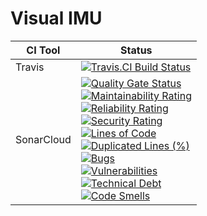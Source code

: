 # Visual IMU

| CI Tool | Status |
| --- | --- |
| Travis | [![Travis.CI Build Status](https://travis-ci.org/comran/visual-imu.svg?branch=master)](https://travis-ci.org/comran/visual-imu) |
| SonarCloud | [![Quality Gate Status](https://sonarcloud.io/api/project_badges/measure?project=comran_visual-imu&metric=alert_status)](https://sonarcloud.io/dashboard?id=comran_visual-imu) <br> [![Maintainability Rating](https://sonarcloud.io/api/project_badges/measure?project=comran_visual-imu&metric=sqale_rating)](https://sonarcloud.io/dashboard?id=comran_visual-imu) <br> [![Reliability Rating](https://sonarcloud.io/api/project_badges/measure?project=comran_visual-imu&metric=reliability_rating)](https://sonarcloud.io/dashboard?id=comran_visual-imu) <br> [![Security Rating](https://sonarcloud.io/api/project_badges/measure?project=comran_visual-imu&metric=security_rating)](https://sonarcloud.io/dashboard?id=comran_visual-imu) <br> [![Lines of Code](https://sonarcloud.io/api/project_badges/measure?project=comran_visual-imu&metric=ncloc)](https://sonarcloud.io/dashboard?id=comran_visual-imu) <br> [![Duplicated Lines (%)](https://sonarcloud.io/api/project_badges/measure?project=comran_visual-imu&metric=duplicated_lines_density)](https://sonarcloud.io/dashboard?id=comran_visual-imu) <br> [![Bugs](https://sonarcloud.io/api/project_badges/measure?project=comran_visual-imu&metric=bugs)](https://sonarcloud.io/dashboard?id=comran_visual-imu) <br> [![Vulnerabilities](https://sonarcloud.io/api/project_badges/measure?project=comran_visual-imu&metric=vulnerabilities)](https://sonarcloud.io/dashboard?id=comran_visual-imu) <br> [![Technical Debt](https://sonarcloud.io/api/project_badges/measure?project=comran_visual-imu&metric=sqale_index)](https://sonarcloud.io/dashboard?id=comran_visual-imu) <br> [![Code Smells](https://sonarcloud.io/api/project_badges/measure?project=comran_visual-imu&metric=code_smells)](https://sonarcloud.io/dashboard?id=comran_visual-imu) |

